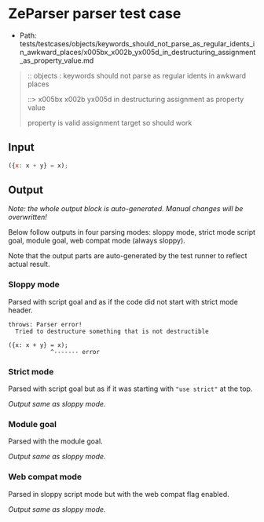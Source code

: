 # ZeParser parser test case

- Path: tests/testcases/objects/keywords_should_not_parse_as_regular_idents_in_awkward_places/x005bx_x002b_yx005d_in_destructuring_assignment_as_property_value.md

> :: objects : keywords should not parse as regular idents in awkward places
>
> ::> x005bx x002b yx005d in destructuring assignment as property value
>
> property is valid assignment target so should work

## Input

`````js
({x: x + y} = x);
`````

## Output

_Note: the whole output block is auto-generated. Manual changes will be overwritten!_

Below follow outputs in four parsing modes: sloppy mode, strict mode script goal, module goal, web compat mode (always sloppy).

Note that the output parts are auto-generated by the test runner to reflect actual result.

### Sloppy mode

Parsed with script goal and as if the code did not start with strict mode header.

`````
throws: Parser error!
  Tried to destructure something that is not destructible

({x: x + y} = x);
            ^------- error
`````

### Strict mode

Parsed with script goal but as if it was starting with `"use strict"` at the top.

_Output same as sloppy mode._

### Module goal

Parsed with the module goal.

_Output same as sloppy mode._

### Web compat mode

Parsed in sloppy script mode but with the web compat flag enabled.

_Output same as sloppy mode._
